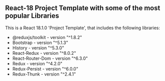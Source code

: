 ## React-18 Project Template with some of the most popular Libraries

This is a React 18.1.0 'Project Template', that includes the following libraries: 
  - @reduxjs/toolkit - version "^1.8.2"
  - Bootstrap - version "^5.1.3"
  - History - version "^5.3.0"
  - React-Redux - version "^8.0.2"
  - React-Router-Dom - version "^6.3.0"
  - Redux - version "^4.2.0"
  - Redux-Persist - version "^6.0.0"
  - Redux-Thunk - version "^2.4.1"
